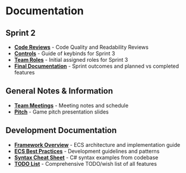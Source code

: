 # Documentation

## Sprint 2

- [**Code Reviews**](CodeReviews/README.md) - Code Quality and Readability Reviews
- [**Controls**](Controls.md) - Guide of keybinds for Sprint 3
- [**Team Roles**](Sprint3Roles.md) - Initial assigned roles for Sprint 3
- [**Final Documentation**](Sprint3.md) - Sprint outcomes and planned vs completed features

## General Notes & Information

- [**Team Meetings**](Meetings/README.md) - Meeting notes and schedule
- [**Pitch**](Pitch.pdf) - Game pitch presentation slides

## Development Documentation

- [**Framework Overview**](FrameworkOverview.md) - ECS architecture and implementation guide
- [**ECS Best Practices**](ECSBestPractices.md) - Development guidelines and patterns
- [**Syntax Cheat Sheet**](SyntaxCheatSheet.md) - C# syntax examples from codebase
- [**TODO List**](TodoList.md) - Comprehensive TODO/wish list of all features
